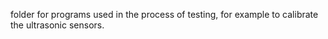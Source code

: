 folder for programs used in the process of testing, for example to calibrate the ultrasonic sensors.
